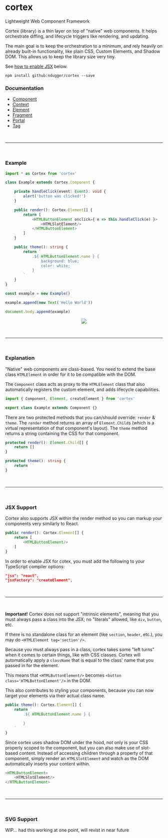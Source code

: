 # cortex
Lightweight Web Component Framework

Cortex (library) is a thin layer on top of "native" web components. It helps orchestrate diffing, and lifecycle triggers like rendering, and updating.

The main goal is to keep the orchestration to a minimum, and rely heavily on already built-in functionality, like plain CSS, Custom Elements, and Shadow DOM. This allows us to keep the library size very tiny.

See [how to enable JSX](#JSX-Support) below.

```
npm install github:ndugger/cortex --save
```

### Documentation
- [Component](doc/Component.md)
- [Context](doc/Context.md)
- [Element](doc/Element.md)
- [Fragment](doc/Fragment.md)
- [Portal](doc/Portal.md)
- [Tag](doc/Tag.md)

&nbsp;

---

&nbsp;

### Example
```typescript
import * as Cortex from 'cortex'

class Example extends Cortex.Component {

    private handleClick(event: Event): void {
        alert('button was clicked!')
    }

    public render(): Cortex.Element[] {
        return [
            <HTMLButtonElement onclick={ e => this.handleClick(e) }>
                <HTMLSlotElement/>
            </HTMLButtonElement>
        ]
    }

    public theme(): string {
        return `
            .${ HTMLButtonElement.name } {
                background: blue;
                color: white;
            }
        `
    }
}

const example = new Example()

example.append(new Text('Hello World'))

document.body.append(example)
```
<p style='display: flex; justify-content: center'>
    <img src='https://i.imgur.com/6nMCuib.png'/>
</p>

&nbsp;

---

&nbsp;

### Explanation
"Native" web components are class-based. You need to extend the base class `HTMLElement` in order for it to be compatible with the DOM.

The `Component` class acts as proxy to the `HTMLElement` class that also automatically registers the custom element, and adds lifecycle capabilities.

```typescript
import { Component, Element, createElement } from 'cortex'

export class Example extends Component {}
```

There are two protected methods that you can/should override: `render` & `theme`. The `render` method returns an array of `Element.Child`s (which is a virtual representation of that component's layout). The `theme` method returns a string containing the CSS for that component.

```typescript
protected render(): Element.Child[] {
    return []
}

protected theme(): string {
    return ``
}
```

&nbsp;

---

&nbsp;

### JSX Support
Cortex also supports JSX within the render method so you can markup your components very similarly to React.

```typescript
public render(): Cortex.Element[] {
    return [
        <HTMLButtonElement/>
    ]
}
```

In order to enable JSX for cotex, you must add the following to your TypeScript compiler options:

```json
"jsx": "react",
"jsxFactory": "createElement",
```

&nbsp;

---

&nbsp;

**Important!** Cortex does not support "intrinsic elements", meaning that you must always pass a class into the JSX; no "literals" allowed, like `div`, `button`, etc.

If there is no standalone class for an element (like `section`, `header`, etc.), you may do `<HTMLElement tag='section'/>`.

Because you must always pass in a class, cortex takes some "left turns" when it comes to certain things, like with CSS classes. Cortex will automatically apply a `className` that is equal to the class' name that you passed in for the element.

This means that `<HTMLButtonElement/>` becomes `<button class='HTMLButtonElement'/>` in the DOM.

This also contributes to styling your components, because you can now target your elements via their actual class name.

```typescript
public theme(): Cortex.Element[] {
    return `
        .${ HTMLButtonElement.name } {

        }
    `
}
```

Since cortex uses shadow DOM under the hood, not only is your CSS properly scoped to the component, but you can also make use of slot-based content. Instead of accessing children through a property of that component, simply render an `HTMLSlotElement` and watch as the DOM automatically inserts your content within.

```typescript
<HTMLButtonElement>
    <HTMLSlotElement/>
</HTMLButtonElement>
```

&nbsp;

---

&nbsp;

### SVG Support
WIP... had this working at one point, will revist in near future
